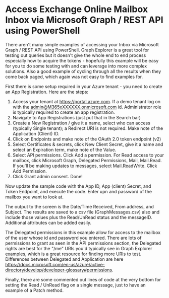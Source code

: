 # Access Exchange Online Mailbox Inbox via Microsoft Graph / REST API using PowerShell
There aren't many simple examples of accessing your Inbox via Microsoft Graph / REST API using PowerShell. Graph Explorer is a great tool for testing out queries but it doesn't give the whole end to end process especially how to acquire the tokens - hopefully this example will be easy for you to do some testing with and can leverage into more complex solutions. Also a good example of cycling through all the results when they come back paged, which again was not easy to find examples for.

First there is some setup required in your Azure tenant - you need to create an App Registration. Here are the steps:
1. Access your tenant at https://portal.azure.com. If a demo tenant log on with the admin@M365xXXXXXX.onmicrosoft.com id. Administrator role is typically required to create an app registration.
2. Navigate to App Registrations (just put that in the Search bar)
3. Create a New Registration / give it a name, select who can access (typically Single tenant); a Redirect URI is not required. Make note of the Application (Client) ID.
4. Click on Endpoints and make note of the OAuth 2.0 token endpoint (v2)
5. Select Certificates & secrets, click New Client Secret, give it a name and select an Expiration term, make note of the Value.
6. Select API permissions. Click Add a permission. For Read access to your mailbox, click Microsoft Graph, Delegated Permissions, Mail, Mail.Read. If you'll be making updates to messages, select Mail.ReadWrite. Click Add Permission.
7. Click Grant admin consent. Done!

Now update the sample code with the App ID, App (client) Secret, and Token Endpoint, and execute the code. Enter upn and password of the mailbox you want to look at.

The output to the screen is the Date/Time Received, From address, and Subject.
The results are saved to a csv file (GraphMessages.csv) also and include those values plus the Read/UnRead status and the messageID. Additional attributes can be added easily.

The Delegated permissions in this example allow for access to the mailbox of the user whose id and password you entered. There are lots of permissions to grant as seen in the API permissions section, the Delegated rights are best for the "/me" URIs you'd typically see in Graph Explorer examples, which is a great resource for finding more URIs to test.
Differences between Delegated and Application are here https://docs.microsoft.com/en-us/azure/active-directory/develop/developer-glossary#permissions.

Finally, there are some commented out lines of code at the very bottom for setting the Read / UnRead flag on a single message, just to have an example of a Patch method.
